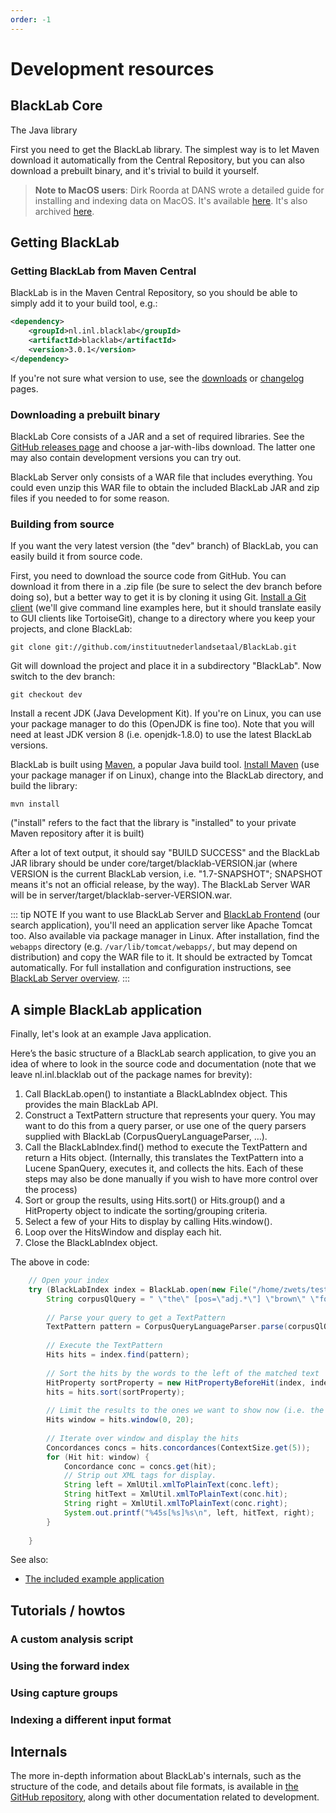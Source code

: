 ```yaml
---
order: -1
---
```


# Development resources

## BlackLab Core

The Java library


First you need to get the BlackLab library. The simplest way is to let Maven download it automatically from the Central Repository, but you can also download a prebuilt binary, and it's trivial to build it yourself.

<blockquote>
<b>Note to MacOS users</b>: Dirk Roorda at DANS wrote a detailed guide for installing and indexing data on MacOS. It's available <a href='https://github.com/Dans-labs/clariah-gm/blob/master/blacklab/install.md'>here</a>. It's also archived <a href="../server/install-macos.html">here</a>.
</blockquote>

## Getting BlackLab

### Getting BlackLab from Maven Central

BlackLab is in the Maven Central Repository, so you should be able to simply add it to your build tool, e.g.:

```xml
<dependency>
    <groupId>nl.inl.blacklab</groupId>
    <artifactId>blacklab</artifactId>
    <version>3.0.1</version>
</dependency>
```

If you're not sure what version to use, see the [downloads](downloads.html) or [changelog](changelog.html) pages.

### Downloading a prebuilt binary

BlackLab Core consists of a JAR and a set of required libraries. See the [GitHub releases page](https://github.com/instituutnederlandsetaal/BlackLab/releases/) and choose a jar-with-libs download. The latter one may also contain development versions you can try out.

BlackLab Server only consists of a WAR file that includes everything. You could even unzip this WAR file to obtain the included BlackLab JAR and zip files if you needed to for some reason.

### Building from source

If you want the very latest version (the "dev" branch) of BlackLab, you can easily build it from source code.

First, you need to download the source code from GitHub. You can download it from there in a .zip file (be sure to select the dev branch before doing so), but a better way to get it is by cloning it using Git. [Install a Git client](https://git-scm.com/book/en/v2/Getting-Started-Installing-Git) (we'll give command line examples here, but it should translate easily to GUI clients like TortoiseGit), change to a directory where you keep your projects, and clone BlackLab:

	git clone git://github.com/instituutnederlandsetaal/BlackLab.git

Git will download the project and place it in a subdirectory "BlackLab". Now switch to the dev branch:

    git checkout dev
    
Install a recent JDK (Java Development Kit). If you're on Linux, you can use your package manager to do this (OpenJDK is fine too). Note that you will need at least JDK version 8 (i.e. openjdk-1.8.0) to use the latest BlackLab versions.

BlackLab is built using [Maven](http://maven.apache.org/), a popular Java build tool. [Install Maven](https://maven.apache.org/guides/getting-started/maven-in-five-minutes.html) (use your package manager if on Linux), change into the BlackLab directory, and build the library:

	mvn install

("install" refers to the fact that the library is "installed" to your private Maven repository after it is built)

After a lot of text output, it should say "BUILD SUCCESS" and the BlackLab JAR library should be under core/target/blacklab-VERSION.jar (where VERSION is the current BlackLab version, i.e. "1.7-SNAPSHOT"; SNAPSHOT means it's not an official release, by the way). The BlackLab Server WAR will be in server/target/blacklab-server-VERSION.war.

::: tip NOTE
If you want to use BlackLab Server and [BlackLab Frontend](https://blacklab-frontend.ivdnt.org/) (our search application), you'll need an application server like Apache Tomcat too. Also available via package manager in Linux. After installation, find the `webapps` directory (e.g. `/var/lib/tomcat/webapps/`, but may depend on distribution) and copy the WAR file to it. It should be extracted by Tomcat automatically. For full installation and configuration instructions, see [BlackLab Server overview](/server/overview.md).
:::

## A simple BlackLab application

Finally, let's look at an example Java application.

Here’s the basic structure of a BlackLab search application, to give you an idea of where to look in the source code and documentation (note that we leave nl.inl.blacklab out of the package names for brevity):

1. Call BlackLab.open() to instantiate a BlackLabIndex object. This provides the main BlackLab API.
2. Construct a TextPattern structure that represents your query. You may want to do this from a query parser, or use one of the query parsers supplied with BlackLab (CorpusQueryLanguageParser, …).
3. Call the BlackLabIndex.find() method to execute the TextPattern and return a Hits object. (Internally, this translates the TextPattern into a Lucene SpanQuery, executes it, and collects the hits. Each of these steps may also be done manually if you wish to have more control over the process)
4. Sort or group the results, using Hits.sort() or Hits.group() and a HitProperty object to indicate the sorting/grouping criteria.
5. Select a few of your Hits to display by calling Hits.window().
6. Loop over the HitsWindow and display each hit.
7. Close the BlackLabIndex object.

The above in code:

```java
	// Open your index
	try (BlackLabIndex index = BlackLab.open(new File("/home/zwets/testindex"))) {
	    String corpusQlQuery = " \"the\" [pos=\"adj.*\"] \"brown\" \"fox\" ";
	
	    // Parse your query to get a TextPattern
	    TextPattern pattern = CorpusQueryLanguageParser.parse(corpusQlQuery);
	
	    // Execute the TextPattern
	    Hits hits = index.find(pattern);
	
	    // Sort the hits by the words to the left of the matched text
	    HitProperty sortProperty = new HitPropertyBeforeHit(index, index.annotation("word"));
	    hits = hits.sort(sortProperty);
	
	    // Limit the results to the ones we want to show now (i.e. the first page)
	    Hits window = hits.window(0, 20);
	
	    // Iterate over window and display the hits
	    Concordances concs = hits.concordances(ContextSize.get(5));
	    for (Hit hit: window) {
	        Concordance conc = concs.get(hit);
	        // Strip out XML tags for display.
	        String left = XmlUtil.xmlToPlainText(conc.left);
	        String hitText = XmlUtil.xmlToPlainText(conc.hit);
	        String right = XmlUtil.xmlToPlainText(conc.right);
	        System.out.printf("%45s[%s]%s\n", left, hitText, right);
	    }
	
	}
```

See also:
- [The included example application](/guide/example-application)



## Tutorials / howtos

### A custom analysis script


### Using the forward index


### Using capture groups


### Indexing a different input format



## Internals

The more in-depth information about BlackLab's internals, such as the structure of the code, and details about file formats, is available in [the GitHub repository](https://github.com/instituutnederlandsetaal/BlackLab/tree/dev/doc/#readme), along with other documentation related to development.
